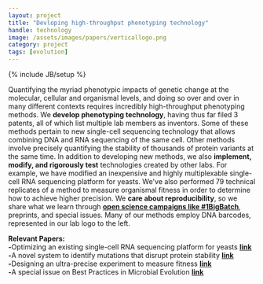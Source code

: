 ```yaml
---
layout: project
title: "Devloping high-throughput phenotyping technology"
handle: technology
image: /assets/images/papers/verticallogo.png
category: project
tags: [evolution]
---
```

{% include JB/setup %}

Quantifying the myriad phenotypic impacts of genetic change at the molecular, cellular and organismal levels, and doing so over and over in many different contexts requires incredibly high-throughput phenotyping methods. We <b>develop phenotyping technology</b>, having thus far filed 3 patents, all of which list multiple lab members as inventors. Some of these methods pertain to new single-cell sequencing technology that allows combining DNA and RNA sequencing of the same cell. Other methods involve precisely quantifying the stability of thousands of protein variants at the same time. In addition to developing new methods, we also <b>implement, modify, and rigorously test</b> technologies created by other labs. For example, we have modified an inexpensive and highly multiplexable single-cell RNA sequencing platform for yeasts. We've also performed 79 technical replicates of a method to measure organismal fitness in order to determine how to achieve higher precision. We <b>care about reproducibility</b>, so we share what we learn through <b>[open science campaigns like #1BigBatch](https://twitter.com/hashtag/1BigBatch?src=hashtag_click)</b>, preprints, and special issues. Many of our methods employ DNA barcodes, represented in our lab logo to the left.

<b>Relevant Papers:</b><br>
<b>-</b>Optimizing an existing single-cell RNA sequencing platform for yeasts <b>[link](https://kgslab.org/papers/paper/Split-Seq)</b><br>
<b>-</b>A novel system to identify mutations that disrupt protein stability <b>[link](https://kgslab.org/papers/paper/Quan-FCY1)</b><br>
<b>-</b>Designing an ultra-precise experiment to measure fitness <b>[link](https://kgslab.org/papers/paper/1bigbatch)</b><br>
<b>-</b>A special issue on Best Practices in Microbial Evolution <b>[link](https://kgslab.org/papers/paper/EE-perspective)</b><br>

